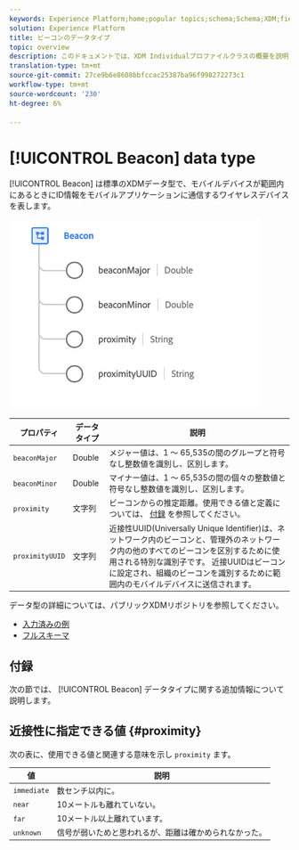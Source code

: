 ```yaml
---
keywords: Experience Platform;home;popular topics;schema;Schema;XDM;fields;schemas;Schemas;beacon;interaction details;datatype;data-type;data type;
solution: Experience Platform
title: ビーコンのデータタイプ
topic: overview
description: このドキュメントでは、XDM Individualプロファイルクラスの概要を説明します。
translation-type: tm+mt
source-git-commit: 27ce9b6e8608bbfccac25387ba96f998272273c1
workflow-type: tm+mt
source-wordcount: '230'
ht-degree: 6%

---
```



# [!UICONTROL Beacon] data type

[!UICONTROL Beacon] は標準のXDMデータ型で、モバイルデバイスが範囲内にあるときにID情報をモバイルアプリケーションに通信するワイヤレスデバイスを表します。

<img src="../images/data-types/beacon.png" width="450" /><br />

| プロパティ | データタイプ | 説明 |
| --- | --- | --- |
| `beaconMajor` | Double | メジャー値は、1 ～ 65,535の間のグループと符号なし整数値を識別し、区別します。 |
| `beaconMinor` | Double | マイナー値は、1 ～ 65,535の間の個々の整数値と符号なし整数値を識別し、区別します。 |
| `proximity` | 文字列 | ビーコンからの推定距離。使用できる値と定義については、 [付録](#proximity) を参照してください。 |
| `proximityUUID` | 文字列 | 近接性UUID(Universally Unique Identifier)は、ネットワーク内のビーコンと、管理外のネットワーク内の他のすべてのビーコンを区別するために使用される特別な識別子です。 近接UUIDはビーコンに設定され、組織のビーコンを識別するために範囲内のモバイルデバイスに送信されます。 |

データ型の詳細については、パブリックXDMリポジトリを参照してください。

* [入力済みの例](https://github.com/adobe/xdm/blob/master/components/datatypes/beacon-interaction-details.example.1.json)
* [フルスキーマ](https://github.com/adobe/xdm/blob/master/components/datatypes/beacon-interaction-details.schema.json)

## 付録

次の節では、 [!UICONTROL Beacon] データタイプに関する追加情報について説明します。

## 近接性に指定できる値 {#proximity}

次の表に、使用できる値と関連する意味を示し `proximity` ます。

| 値 | 説明 |
| --- | --- |
| `immediate` | 数センチ以内に。 |
| `near` | 10メートルも離れていない。 |
| `far` | 10メートル以上離れています。 |
| `unknown` | 信号が弱いためと思われるが、距離は確かめられなかった。 |